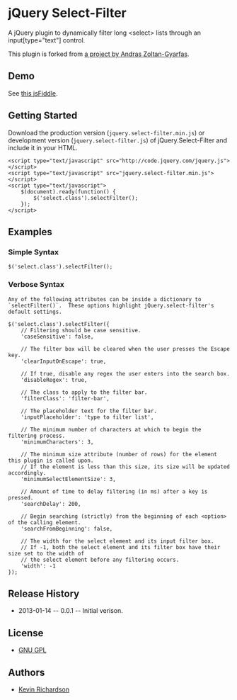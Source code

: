 # jQuery Select-Filter
A jQuery plugin to dynamically filter long \<select\> lists through an input[type="text"] control.

This plugin is forked from [a project by Andras Zoltan-Gyarfas](http:///realizare-site-web.ro/works/codes/jquery/HTML-Select-List-Filter).


## Demo
See [this jsFiddle](http://jsfiddle.net/Ct2eM/40/).

## Getting Started
Download the production version (`jquery.select-filter.min.js`) or development version (`jquery.select-filter.js`) of jQuery.Select-Filter and include it in your HTML.

    <script type="text/javascript" src="http://code.jquery.com/jquery.js"></script>
    <script type="text/javascript" src="jquery.select-filter.min.js"></script>
    <script type="text/javascript">
        $(document).ready(function() {
            $('select.class').selectFilter();
        });
    </script>


## Examples
### Simple Syntax
    $('select.class').selectFilter();

### Verbose Syntax
    Any of the following attributes can be inside a dictionary to `selectFilter()`.  These options highlight jQuery.select-filter's default settings.

    $('select.class').selectFilter({
        // Filtering should be case sensitive.
        'caseSensitive': false,

        // The filter box will be cleared when the user presses the Escape key.
        'clearInputOnEscape': true,

        // If true, disable any regex the user enters into the search box.
        'disableRegex': true,

        // The class to apply to the filter bar.
        'filterClass': 'filter-bar',

        // The placeholder text for the filter bar.
        'inputPlaceholder': 'type to filter list',

        // The minimum number of characters at which to begin the filtering process.
        'minimumCharacters': 3,

        // The minimum size attribute (number of rows) for the element this plugin is called upon.
        // If the element is less than this size, its size will be updated accordingly.
        'minimumSelectElementSize': 3,

        // Amount of time to delay filtering (in ms) after a key is pressed.
        'searchDelay': 200,

        // Begin searching (strictly) from the beginning of each <option> of the calling element.
        'searchFromBeginning': false,

        // The width for the select element and its input filter box.
        // If -1, both the select element and its filter box have their size set to the width of
        // the select element before any filtering occurs.
        'width': -1
    });


## Release History
* 2013-01-14 -- 0.0.1 -- Initial verison.


## License
* [GNU GPL](http://www.gnu.org/licenses/gpl.html)


## Authors
* [Kevin Richardson](http://github.com/kfr2)
